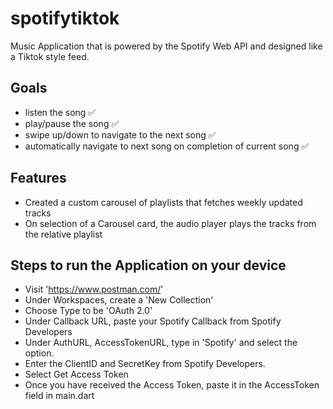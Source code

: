 # spotifytiktok

Music Application that is powered by the Spotify Web API and designed like a Tiktok style feed.

## Goals
- listen the song ✅
- play/pause the song ✅
- swipe up/down to navigate to the next song ✅
- automatically navigate to next song on completion of current song ✅

## Features
- Created a custom carousel of playlists that fetches weekly updated tracks
- On selection of a Carousel card, the audio player plays the tracks from the relative playlist


## Steps to run the Application on your device

- Visit 'https://www.postman.com/'
- Under Workspaces, create a 'New Collection'
- Choose Type to be 'OAuth 2.0'
- Under Callback URL, paste your Spotify Callback from Spotify Developers
- Under AuthURL, AccessTokenURL, type in 'Spotify' and select the option.
- Enter the ClientID and SecretKey from Spotify Developers.
- Select Get Access Token
- Once you have received the Access Token, paste it in the AccessToken field in main.dart
